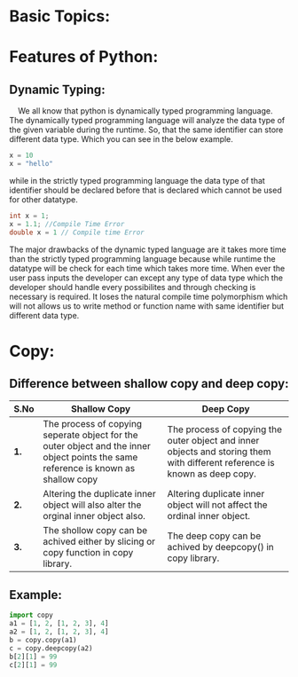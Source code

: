 # **Basic Topics:**
# Features of Python:
## Dynamic Typing:
&nbsp; &nbsp; We all know that python is dynamically typed programming language. The dynamically typed programming language will analyze the data type of the given variable during the runtime. So, that the same identifier can store different data type. Which you can see in the below example. 
```py
x = 10
x = "hello"
```
while in the strictly typed programming language the data type of that identifier should be declared before that is declared which cannot be used for other datatype. 
```java
int x = 1;
x = 1.1; //Compile Time Error
double x = 1 // Compile time Error
```
The major drawbacks of the dynamic typed language are it takes more time than the strictly typed programming language because while runtime the datatype will be check for each time which takes more time. When ever the user pass inputs the developer can except any type of data type which the developer should handle every possibilites and through checking is necessary is required. It loses the natural compile time polymorphism which will not allows us to write method or function name with same identifier but different data type. 

# Copy:
## Difference between shallow copy and deep copy:
|**S.No**|**Shallow Copy**|**Deep Copy**|
|--------|----------------|-------------|
|**1.**|The process of copying seperate object for the outer object and the inner object points the same reference is known as shallow copy|The process of copying the outer object and inner objects and storing them with different reference is known as deep copy.|
|**2.**|Altering the duplicate inner object will also alter the orginal inner object also.|Altering duplicate inner object will not affect the ordinal inner object.|
|**3.**|The shollow copy can be achived either by slicing or copy function in copy library.|The deep copy can be achived by deepcopy() in copy library. 

## Example:
```py
import copy
a1 = [1, 2, [1, 2, 3], 4]
a2 = [1, 2, [1, 2, 3], 4]
b = copy.copy(a1)
c = copy.deepcopy(a2)
b[2][1] = 99
c[2][1] = 99
```